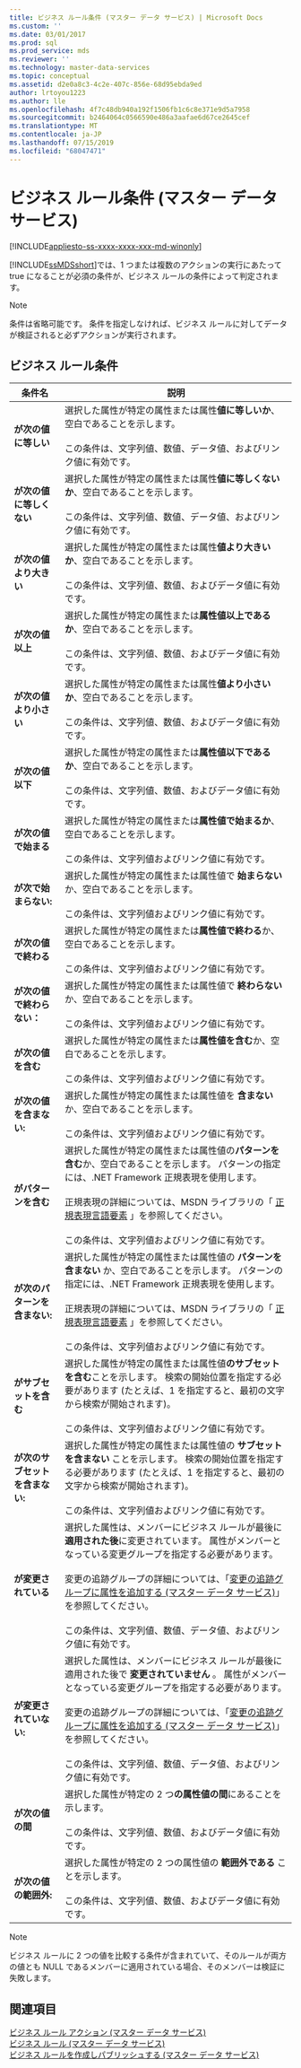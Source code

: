 ```yaml
---
title: ビジネス ルール条件 (マスター データ サービス) | Microsoft Docs
ms.custom: ''
ms.date: 03/01/2017
ms.prod: sql
ms.prod_service: mds
ms.reviewer: ''
ms.technology: master-data-services
ms.topic: conceptual
ms.assetid: d2e0a8c3-4c2e-407c-856e-68d95ebda9ed
author: lrtoyou1223
ms.author: lle
ms.openlocfilehash: 4f7c48db940a192f1506fb1c6c8e371e9d5a7958
ms.sourcegitcommit: b2464064c0566590e486a3aafae6d67ce2645cef
ms.translationtype: MT
ms.contentlocale: ja-JP
ms.lasthandoff: 07/15/2019
ms.locfileid: "68047471"
---
```

# <a name="business-rule-conditions-master-data-services"></a>ビジネス ルール条件 (マスター データ サービス)

[!INCLUDE[appliesto-ss-xxxx-xxxx-xxx-md-winonly](../includes/appliesto-ss-xxxx-xxxx-xxx-md-winonly.md)]

  [!INCLUDE[ssMDSshort](../includes/ssmdsshort-md.md)]では、1 つまたは複数のアクションの実行にあたって true になることが必須の条件が、ビジネス ルールの条件によって判定されます。  
  
> [!NOTE]  
>  条件は省略可能です。 条件を指定しなければ、ビジネス ルールに対してデータが検証されると必ずアクションが実行されます。  
  
## <a name="business-rule-conditions"></a>ビジネス ルール条件  
  
|条件名|説明|  
|--------------------|-----------------|  
|**が次の値に等しい**|選択した属性が特定の属性または属性**値に等しいか**、空白であることを示します。<br /><br /> この条件は、文字列値、数値、データ値、およびリンク値に有効です。|  
|**が次の値に等しくない**|選択した属性が特定の属性または属性**値に等しくないか**、空白であることを示します。<br /><br /> この条件は、文字列値、数値、データ値、およびリンク値に有効です。|  
|**が次の値より大きい**|選択した属性が特定の属性または属性**値より大きいか**、空白であることを示します。<br /><br /> この条件は、文字列値、数値、およびデータ値に有効です。|  
|**が次の値以上**|選択した属性が特定の属性または**属性値以上であるか**、空白であることを示します。<br /><br /> この条件は、文字列値、数値、およびデータ値に有効です。|  
|**が次の値より小さい**|選択した属性が特定の属性または属性**値より小さいか**、空白であることを示します。<br /><br /> この条件は、文字列値、数値、およびデータ値に有効です。|  
|**が次の値以下**|選択した属性が特定の属性または**属性値以下であるか**、空白であることを示します。<br /><br /> この条件は、文字列値、数値、およびデータ値に有効です。|  
|**が次の値で始まる**|選択した属性が特定の属性または**属性値で始まるか**、空白であることを示します。<br /><br /> この条件は、文字列値およびリンク値に有効です。|  
|**が次で始まらない:**|選択した属性が特定の属性または属性値で **始まらない** か、空白であることを示します。<br /><br /> この条件は、文字列値およびリンク値に有効です。|  
|**が次の値で終わる**|選択した属性が特定の属性または**属性値で終わる**か、空白であることを示します。<br /><br /> この条件は、文字列値およびリンク値に有効です。|  
|**が次の値で終わらない：**|選択した属性が特定の属性または属性値で **終わらない** か、空白であることを示します。<br /><br /> この条件は、文字列値およびリンク値に有効です。|  
|**が次の値を含む**|選択した属性が特定の属性または**属性値を含む**か、空白であることを示します。<br /><br /> この条件は、文字列値およびリンク値に有効です。|  
|**が次の値を含まない:**|選択した属性が特定の属性または属性値を **含まない** か、空白であることを示します。<br /><br /> この条件は、文字列値およびリンク値に有効です。|  
|**がパターンを含む**|選択した属性が特定の属性または属性値の**パターンを含む**か、空白であることを示します。 パターンの指定には、.NET Framework 正規表現を使用します。<br /><br /> 正規表現の詳細については、MSDN ライブラリの「 [正規表現言語要素](https://go.microsoft.com/fwlink/?LinkId=164401) 」を参照してください。<br /><br /> この条件は、文字列値およびリンク値に有効です。|  
|**が次のパターンを含まない:**|選択した属性が特定の属性または属性値の **パターンを含まない** か、空白であることを示します。 パターンの指定には、.NET Framework 正規表現を使用します。<br /><br /> 正規表現の詳細については、MSDN ライブラリの「 [正規表現言語要素](https://go.microsoft.com/fwlink/?LinkId=164401) 」を参照してください。<br /><br /> この条件は、文字列値およびリンク値に有効です。|  
|**がサブセットを含む**|選択した属性が特定の属性または属性値**のサブセットを含む**ことを示します。 検索の開始位置を指定する必要があります (たとえば、1 を指定すると、最初の文字から検索が開始されます)。<br /><br /> この条件は、文字列値およびリンク値に有効です。|  
|**が次のサブセットを含まない:**|選択した属性が特定の属性または属性値の **サブセットを含まない** ことを示します。 検索の開始位置を指定する必要があります (たとえば、1 を指定すると、最初の文字から検索が開始されます)。<br /><br /> この条件は、文字列値およびリンク値に有効です。|  
|**が変更されている**|選択した属性は、メンバーにビジネス ルールが最後に**適用された後**に変更されています。 属性がメンバーとなっている変更グループを指定する必要があります。<br /><br /> 変更の追跡グループの詳細については、「[変更の追跡グループに属性を追加する (マスター データ サービス)](../master-data-services/add-attributes-to-a-change-tracking-group-master-data-services.md)」を参照してください。<br /><br /> この条件は、文字列値、数値、データ値、およびリンク値に有効です。|  
|**が変更されていない:**|選択した属性は、メンバーにビジネス ルールが最後に適用された後で **変更されていません** 。 属性がメンバーとなっている変更グループを指定する必要があります。<br /><br /> 変更の追跡グループの詳細については、「[変更の追跡グループに属性を追加する (マスター データ サービス)](../master-data-services/add-attributes-to-a-change-tracking-group-master-data-services.md)」を参照してください。<br /><br /> この条件は、文字列値、数値、データ値、およびリンク値に有効です。|  
|**が次の値の間**|選択した属性が特定の 2 つ**の属性値の間**にあることを示します。<br /><br /> この条件は、文字列値、数値、およびデータ値に有効です。|  
|**が次の値の範囲外:**|選択した属性が特定の 2 つの属性値の **範囲外である** ことを示します。<br /><br /> この条件は、文字列値、数値、およびデータ値に有効です。|  
  
> [!NOTE]  
>  ビジネス ルールに 2 つの値を比較する条件が含まれていて、そのルールが両方の値とも NULL であるメンバーに適用されている場合、そのメンバーは検証に失敗します。  
  
## <a name="see-also"></a>関連項目  
 [ビジネス ルール アクション (マスター データ サービス)](../master-data-services/business-rule-actions-master-data-services.md)   
 [ビジネス ルール (マスター データ サービス)](../master-data-services/business-rules-master-data-services.md)   
 [ビジネス ルールを作成しパブリッシュする (マスター データ サービス)](../master-data-services/create-and-publish-a-business-rule-master-data-services.md)  
  
  

